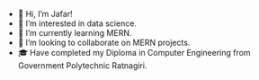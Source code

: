 - 👋 Hi, I’m Jafar!
- 👀 I’m interested in data science.
- 🌱 I’m currently learning MERN.
- 💞️ I’m looking to collaborate on MERN projects.
- 🎓 Have completed my Diploma in Computer Engineering from Government Polytechnic Ratnagiri. 
